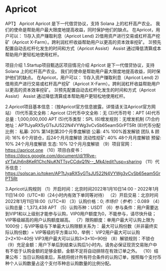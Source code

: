 #  Apricot
APT】 Apricot
Apricot 是下一代借贷协议，支持 Solana 上的杠杆高产农业。 我们的使命是帮助用户最大限度地提高收益，同时保护他们的缺点。 在Apricot，用户可以：
1)存入资产赚取利息（Apricot Lend) 2)借用资产进行交易或杠杆高产挖矿（Apricot X-Farm）。跨利润杠杆收益帮助用户以更高的资本效率挖矿。
3)预先配置自动去杠杆化发生的时间和方式（Apricot Assist）
Assist 通过降低清算成本帮助用户更轻松地使用杠杆。

项目介绍
1.Startup项目甄选区项目情况介绍
Apricot 是下一代借贷协议，支持 Solana 上的杠杆高产农业。 我们的使命是帮助用户最大限度地提高收益，同时保护他们的缺点。
在Apricot，用户可以：
1)存入资产赚取利息（Apricot Lend)
2)借用资产进行交易或杠杆高产挖矿（Apricot X-Farm）。跨利润杠杆收益帮助用户以更高的资本效率挖矿。
3)预先配置自动去杠杆化发生的时间和方式（Apricot Assist） Assist 通过降低清算成本帮助用户更轻松地使用杠杆。

2.Apricot项目基本信息：（按Apricot官方信息披露，详情请关注Apricot官方网站）
(1)代币英文全称：Apricot
(2)代币中文全称：无
(3)代币符号：APT
(4)代币总量 : 1,000,000,000 APT
(5)代币类型：SPL
(6)增发规则：无增发机制
(7)合约地址：APTtJyaRX5yGTsJU522N4VYWg3vCvSb65eam5GrPT5Rt
(8)代币分配比例：
私募: 20%
第14到第20个月季度解锁
公募: 4%
100%首发解锁
团队 & 顾问: 16%
6个月锁仓，后24个月月度解锁
流动性挖矿: 40%
48个月月度解锁
预留: 10%
24个月月度解锁
生态: 10%
12个月月度解锁
（9）项目官网：https://apricot.one
（10）项目白皮书：https://docs.google.com/document/d/1fRve-sYTaUh6n8KeR1ChcNiuKNTTsyCCdxQ1N--_Mk4/edit?usp=sharing
（11）代币信息：https://solscan.io/token/APTtJyaRX5yGTsJU522N4VYWg3vCvSb65eam5GrPT5Rt

3.Apricot认购规则
（1）开启时间：北京时间2022年1月10日14:00 - 2022年1月11日14:00（UTC+8)（24小时内有效下单同等对待）
（2）开启交易：北京时间2022年1月11日18:00（UTC+8)
（3）认购价格：$0 ; 市场价（参考）：$0.089
（4）认购总量：1,373,438 APT
（5）认购币种：USDT
（6）参与条件：用户需要达到VIP1和以上级别才能参与认购，VIP0用户额度为0，不能参与，请尽快升级；VIP等级越高的用户认购额度越高。
（7）限购额度：单用户最大可认购上限为1000份；与VIP等级与下单最大认购限额关系为：
最大可认购份数（并非最终实际认购份数）= VIP等级的平方乘以10，举例：
VIP2用户最大可以认购2×2×10=40份
VIP3用户最大可以认购3×3×10=90份
（8）解锁规则：不锁仓
（9）充足金额：用户下单后到结束认购后1小时内，请务必保证现货交易账户中有不低于认购金额的足够金额，金额不足将自动排除在有效订单之外。
（10）结果公布：当日认购结束后，系统将统计所有符合条件的认购订单，按照每个支付币种个人认购数量占这个支付币种总认购数量的比例分配。
